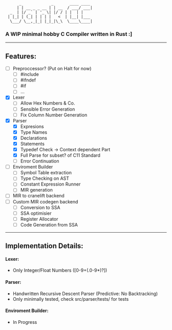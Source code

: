 ```
      _             _       ____ ____ 
     | | __ _ _ __ | | __  / ___/ ___|
  _  | |/ _` | '_ \| |/ / | |  | |    
 | |_| | (_| | | | |   <  | |__| |___ 
  \___/ \__,_|_| |_|_|\_\  \____\____|

```
### A WIP minimal hobby C Compiler written in Rust :]

---

## Features:

- [ ] Preproccessor? (Put on Halt for now)
  - [ ] #include
  - [ ] #ifndef
  - [ ] #if
  - [ ] ...
- [x] Lexer
  - [ ] Allow Hex Numbers & Co.
  - [ ] Sensible Error Generation
  - [ ] Fix Column Number Generation
- [x] Parser
  - [x] Expresions
  - [x] Type Names
  - [x] Declarations
  - [x] Statements
  - [x] Typedef Check -> Context dependent Part
  - [x] Full Parse for subset? of C11 Standard
  - [ ] Error Continuation
- [ ] Enviroment Builder
  - [ ] Symbol Table extraction
  - [ ] Type Checking on AST
  - [ ] Constant Expression Runner
  - [ ] MIR generation
- [ ] MIR to cranelift backend
- [ ] Custom MIR codegen backend
  - [ ] Conversion to SSA
  - [ ] SSA optimisier
  - [ ] Register Allocator
  - [ ] Code Generation from SSA

---

## Implementation Details:

#### Lexer:
  - Only Integer/Float Numbers ([0-9+(.0-9*)?])


#### Parser:
  - Handwritten Recursive Descent Parser (Predictive: No Backtracking)
  - Only minimally tested, check src/parser/tests/ for tests


#### Enviroment Builder:
  - In Progress